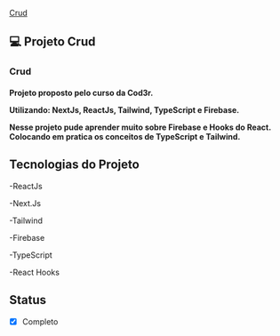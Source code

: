 <a href="https://projeto-crud-cmac.vercel.app/">Crud</a>


## 💻 Projeto Crud

<h3>Crud</h3>

<h4>Projeto proposto pelo curso da Cod3r.

Utilizando:
NextJs, ReactJs, Tailwind, TypeScript e Firebase.

Nesse projeto pude aprender muito sobre Firebase e Hooks do React.
Colocando em pratica os conceitos de TypeScript e Tailwind.


</h4>


## Tecnologias do Projeto

-ReactJs

-Next.Js

-Tailwind

-Firebase

-TypeScript

-React Hooks


## Status

- [x] Completo
